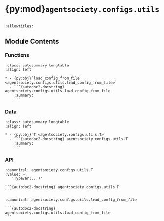 # {py:mod}`agentsociety.configs.utils`

```{py:module} agentsociety.configs.utils
```

```{autodoc2-docstring} agentsociety.configs.utils
:allowtitles:
```

## Module Contents

### Functions

````{list-table}
:class: autosummary longtable
:align: left

* - {py:obj}`load_config_from_file <agentsociety.configs.utils.load_config_from_file>`
  - ```{autodoc2-docstring} agentsociety.configs.utils.load_config_from_file
    :summary:
    ```
````

### Data

````{list-table}
:class: autosummary longtable
:align: left

* - {py:obj}`T <agentsociety.configs.utils.T>`
  - ```{autodoc2-docstring} agentsociety.configs.utils.T
    :summary:
    ```
````

### API

````{py:data} T
:canonical: agentsociety.configs.utils.T
:value: >
   'TypeVar(...)'

```{autodoc2-docstring} agentsociety.configs.utils.T
```

````

````{py:function} load_config_from_file(filepath: str, config_type: type[agentsociety.configs.utils.T]) -> agentsociety.configs.utils.T
:canonical: agentsociety.configs.utils.load_config_from_file

```{autodoc2-docstring} agentsociety.configs.utils.load_config_from_file
```
````
